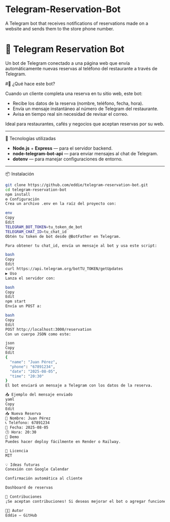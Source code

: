 # Telegram-Reservation-Bot
A Telegram bot that receives notifications of reservations made on a website and sends them to the store phone number.

# 📲 Telegram Reservation Bot

Un bot de Telegram conectado a una página web que envía automáticamente nuevas reservas al teléfono del restaurante a través de Telegram.


#🚀 ¿Qué hace este bot?

Cuando un cliente completa una reserva en tu sitio web, este bot:
- Recibe los datos de la reserva (nombre, teléfono, fecha, hora).
- Envía un mensaje instantáneo al número de Telegram del restaurante.
- Avisa en tiempo real sin necesidad de revisar el correo.

Ideal para restaurantes, cafés y negocios que aceptan reservas por su web.

---

🧰 Tecnologías utilizadas

- **Node.js** + **Express** — para el servidor backend.
- **node-telegram-bot-api** — para enviar mensajes al chat de Telegram.
- **dotenv** — para manejar configuraciones de entorno.

---

📦 Instalación

```bash
git clone https://github.com/eddie/telegram-reservation-bot.git
cd telegram-reservation-bot
npm install
⚙️ Configuración
Crea un archivo .env en la raíz del proyecto con:

env
Copy
Edit
TELEGRAM_BOT_TOKEN=tu_token_de_bot
TELEGRAM_CHAT_ID=tu_chat_id
Obtén tu token de bot desde @BotFather en Telegram.

Para obtener tu chat_id, envía un mensaje al bot y usa este script:

bash
Copy
Edit
curl https://api.telegram.org/botTU_TOKEN/getUpdates
▶️ Uso
Lanza el servidor con:

bash
Copy
Edit
npm start
Envía un POST a:

bash
Copy
Edit
POST http://localhost:3000/reservation
Con un cuerpo JSON como este:

json
Copy
Edit
{
  "name": "Juan Pérez",
  "phone": "67891234",
  "date": "2025-08-05",
  "time": "20:30"
}
El bot enviará un mensaje a Telegram con los datos de la reserva.

📤 Ejemplo del mensaje enviado
yaml
Copy
Edit
📥 Nueva Reserva
👤 Nombre: Juan Pérez
📞 Teléfono: 67891234
📅 Fecha: 2025-08-05
🕒 Hora: 20:30
🧪 Demo
Puedes hacer deploy fácilmente en Render o Railway.

📄 Licencia
MIT

💡 Ideas futuras
Conexión con Google Calendar

Confirmación automática al cliente

Dashboard de reservas

🤝 Contribuciones
¡Se aceptan contribuciones! Si deseas mejorar el bot o agregar funciones, crea un pull request.

👨‍💻 Autor
Eddie – GitHub
